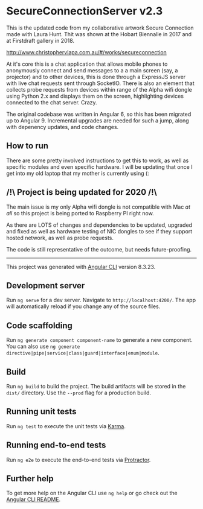 # SecureConnectionServer v2.3

This is the updated code from my collaborative artwork Secure Connection made with Laura Hunt. Thit was shown at the Hobart Biennalle in 2017 and at Firstdraft gallery in 2018. 

http://www.christophervlapa.com.au/#/works/secureconnection

At it's core this is a chat application that allows mobile phones to anonymously connect and send messages to a a main screen (say, a projector) and to other devices, this is done through a ExpressJS server with live chat requests sent through SocketIO. There is also an element that collects probe requests from devices within range of the Alpha wifi dongle using Python 2.x and displays them on the screen, highlighting devices connected to the chat server. Crazy.

The original codebase was written in Angular 6, so this has been migrated up to Angular 9. Incremental upgrades are needed for such a jump, along with depenency updates, and code changes.

## How to run

There are some pretty involved instructions to get this to work, as well as specific modules and even specific hardware. I will be updating that once I get into my old laptop that my mother is currently using (:

## /!\ Project is being updated for 2020 /!\

The main issue is my only Alpha wifi dongle is not compatible with Mac _at all_ so this project is being ported to Raspberry PI right now.

As there are LOTS of changes and dependencies to be updated, upgraded and fixed as well as hardware testing of NIC dongles to see if they support hosted network, as well as probe requests.

The code is still representative of the outcome, but needs future-proofing.

---

This project was generated with [Angular CLI](https://github.com/angular/angular-cli) version 8.3.23.

## Development server

Run `ng serve` for a dev server. Navigate to `http://localhost:4200/`. The app will automatically reload if you change any of the source files.

## Code scaffolding

Run `ng generate component component-name` to generate a new component. You can also use `ng generate directive|pipe|service|class|guard|interface|enum|module`.

## Build

Run `ng build` to build the project. The build artifacts will be stored in the `dist/` directory. Use the `--prod` flag for a production build.

## Running unit tests

Run `ng test` to execute the unit tests via [Karma](https://karma-runner.github.io).

## Running end-to-end tests

Run `ng e2e` to execute the end-to-end tests via [Protractor](http://www.protractortest.org/).

## Further help

To get more help on the Angular CLI use `ng help` or go check out the [Angular CLI README](https://github.com/angular/angular-cli/blob/master/README.md).
